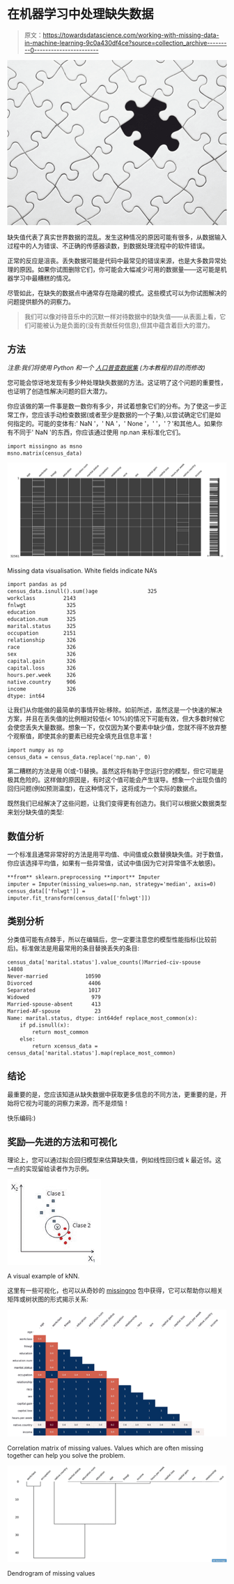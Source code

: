 # 在机器学习中处理缺失数据

> 原文：<https://towardsdatascience.com/working-with-missing-data-in-machine-learning-9c0a430df4ce?source=collection_archive---------0----------------------->

![](img/48a44ee37d9b35384cec9e267cc7072a.png)

缺失值代表了真实世界数据的混乱。发生这种情况的原因可能有很多，从数据输入过程中的人为错误、不正确的传感器读数，到数据处理流程中的软件错误。

正常的反应是沮丧。丢失数据可能是代码中最常见的错误来源，也是大多数异常处理的原因。如果你试图删除它们，你可能会大幅减少可用的数据量——这可能是机器学习中最糟糕的情况。

尽管如此，在缺失的数据点中通常存在隐藏的模式。这些模式可以为你试图解决的问题提供额外的洞察力。

> 我们可以像对待音乐中的沉默一样对待数据中的缺失值——从表面上看，它们可能被认为是负面的(没有贡献任何信息),但其中蕴含着巨大的潜力。

## 方法

*注意:我们将使用 Python 和一个* [*人口普查数据集*](https://archive.ics.uci.edu/ml/datasets/adult) *(为本教程的目的而修改)*

您可能会惊讶地发现有多少种处理缺失数据的方法。这证明了这个问题的重要性，也证明了创造性解决问题的巨大潜力。

你应该做的第一件事是数一数你有多少，并试着想象它们的分布。为了使这一步正常工作，您应该手动检查数据(或者至少是数据的一个子集),以尝试确定它们是如何指定的。可能的变体有:' NaN '，' NA '，' None '，' '，'？'和其他人。如果你有不同于' NaN '的东西，你应该通过使用 np.nan 来标准化它们。

```
import missingno as msno
msno.matrix(census_data)
```

![](img/1323f64bccc68575541b441baed5ae34.png)

Missing data visualisation. White fields indicate NA’s

```
import pandas as pd
census_data.isnull().sum()age                325
workclass         2143
fnlwgt             325
education          325
education.num      325
marital.status     325
occupation        2151
relationship       326
race               326
sex                326
capital.gain       326
capital.loss       326
hours.per.week     326
native.country     906
income             326
dtype: int64
```

让我们从你能做的最简单的事情开始:移除。如前所述，虽然这是一个快速的解决方案，并且在丢失值的比例相对较低(< 10%)的情况下可能有效，但大多数时候它会使您丢失大量数据。想象一下，仅仅因为某个要素中缺少值，您就不得不放弃整个观察值，即使其余的要素已经完全填充且信息丰富！

```
import numpy as np
census_data = census_data.replace('np.nan', 0)
```

第二糟糕的方法是用 0(或-1)替换。虽然这将有助于您运行您的模型，但它可能是极其危险的。这样做的原因是，有时这个值可能会产生误导。想象一个出现负值的回归问题(例如预测温度)，在这种情况下，这将成为一个实际的数据点。

既然我们已经解决了这些问题，让我们变得更有创造力。我们可以根据父数据类型来划分缺失值的类型:

## 数值分析

一个标准且通常非常好的方法是用平均值、中间值或众数替换缺失值。对于数值，你应该选择平均值，如果有一些异常值，试试中值(因为它对异常值不太敏感)。

```
**from** sklearn.preprocessing **import** Imputer
imputer = Imputer(missing_values=np.nan, strategy='median', axis=0)
census_data[['fnlwgt']] = imputer.fit_transform(census_data[['fnlwgt']])
```

## 类别分析

分类值可能有点棘手，所以在编辑后，您一定要注意您的模型性能指标(比较前后)。标准做法是用最常用的条目替换丢失的条目:

```
census_data['marital.status'].value_counts()Married-civ-spouse       14808
Never-married            10590
Divorced                  4406
Separated                 1017
Widowed                    979
Married-spouse-absent      413
Married-AF-spouse           23
Name: marital.status, dtype: int64def replace_most_common(x):
    if pd.isnull(x):
        return most_common
    else:
        return xcensus_data = census_data['marital.status'].map(replace_most_common)
```

## 结论

最重要的是，您应该知道从缺失数据中获取更多信息的不同方法，更重要的是，开始将它视为可能的洞察力来源，而不是烦恼！

快乐编码:)

## 奖励—先进的方法和可视化

理论上，您可以通过拟合回归模型来估算缺失值，例如线性回归或 k 最近邻。这一点的实现留给读者作为示例。

![](img/2fd4b02ad4dc4b24a963eb94ecf4a8f9.png)

A visual example of kNN.

这里有一些可视化，也可以从奇妙的 [missingno](https://github.com/ResidentMario/missingno) 包中获得，它可以帮助你以相关矩阵或树状图的形式揭示关系:

![](img/a36ca9d14305745868e2f3ac1908216d.png)

Correlation matrix of missing values. Values which are often missing together can help you solve the problem.

![](img/c83fd0f300b7c59140291993a0d34219.png)

Dendrogram of missing values